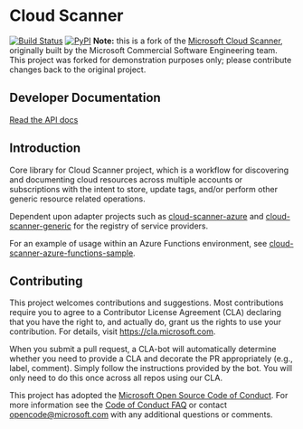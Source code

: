 # Cloud Scanner

[![Build Status](https://dev.azure.com/ethomson/cloud-scanner/_apis/build/status/ethomson.cloud-scanner-build?branchName=master)](https://dev.azure.com/ethomson/cloud-scanner/_build/latest?definitionId=72&branchName=master)
[![PyPI](https://img.shields.io/pypi/v/cloud-scanner.svg)](https://pypi.org/project/cloud-scanner/)
**Note:** this is a fork of the [Microsoft Cloud Scanner](https://github.com/Microsoft/cloud-scanner), originally built by the Microsoft Commercial Software Engineering team.  This project was forked for demonstration purposes only; please contribute changes back to the original project.

## Developer Documentation
[Read the API docs](https://microsoft.github.io/cloud-scanner/)

## Introduction

Core library for Cloud Scanner project, which is a workflow for discovering and documenting cloud resources across multiple accounts or subscriptions with the intent to store, update tags, and/or perform other generic resource related operations. 

Dependent upon adapter projects such as [cloud-scanner-azure](https://github.com/Microsoft/cloud-scanner-azure) and [cloud-scanner-generic](https://github.com/Microsoft/cloud-scanner-generic) for the registry of service providers.

For an example of usage within an Azure Functions environment, see [cloud-scanner-azure-functions-sample](https://github.com/Microsoft/cloud-scanner-azure-functions-sample).


## Contributing

This project welcomes contributions and suggestions.  Most contributions require you to agree to a
Contributor License Agreement (CLA) declaring that you have the right to, and actually do, grant us
the rights to use your contribution. For details, visit https://cla.microsoft.com.

When you submit a pull request, a CLA-bot will automatically determine whether you need to provide
a CLA and decorate the PR appropriately (e.g., label, comment). Simply follow the instructions
provided by the bot. You will only need to do this once across all repos using our CLA.

This project has adopted the [Microsoft Open Source Code of Conduct](https://opensource.microsoft.com/codeofconduct/).
For more information see the [Code of Conduct FAQ](https://opensource.microsoft.com/codeofconduct/faq/) or
contact [opencode@microsoft.com](mailto:opencode@microsoft.com) with any additional questions or comments.
